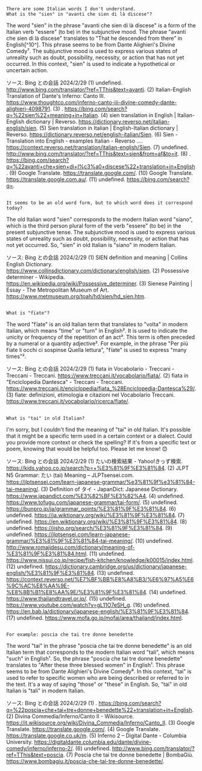 ##

    There are some Italian words I don't understand.
    What is the "sien" in "avanti che sien di là discese"?

The word "sien" in the phrase "avanti che sien di là discese" is a form of the Italian verb "essere" (to be) in the subjunctive mood. The phrase "avanti che sien di là discese" translates to "That he descended from there" in English[^10^]. This phrase seems to be from Dante Alighieri's Divine Comedy⁷. The subjunctive mood is used to express various states of unreality such as doubt, possibility, necessity, or action that has not yet occurred. In this context, "sien" is used to indicate a hypothetical or uncertain action.

ソース: Bing との会話 2024/2/29
(1) undefined. http://www.bing.com/translator/?ref=TThis&text=avanti.
(2) Italian-English Translation of Dante's Inferno: Canto III. https://www.thoughtco.com/inferno-canto-iii-divine-comedy-dante-alighieri-4098791.
(3) . https://bing.com/search?q=%22sien%22+meaning+in+Italian.
(4) sien translation in English | Italian-English dictionary | Reverso. https://dictionary.reverso.net/italian-english/sien.
(5) Sien translation in Italian | English-Italian dictionary | Reverso. https://dictionary.reverso.net/english-italian/Sien.
(6) Sien - Translation into English - examples Italian - Reverso .... https://context.reverso.net/translation/italian-english/Sien.
(7) undefined. http://www.bing.com/translator/?ref=TThis&text=sien&from=af&to=it.
(8) . https://bing.com/search?q=%22avanti+che+sien+di+l%c3%a0+discese%22+translation+in+English.
(9) Google Translate. https://translate.google.com/.
(10) Google Translate. https://translate.google.com.au/.
(11) undefined. https://bing.com/search?q=.

##

    It seems to be an old word form, but to which word does it correspond today?

The old Italian word "sien" corresponds to the modern Italian word "siano", which is the third person plural form of the verb "essere" (to be) in the present subjunctive tense. The subjunctive mood is used to express various states of unreality such as doubt, possibility, necessity, or action that has not yet occurred. So, "sien" in old Italian is "siano" in modern Italian.

ソース: Bing との会話 2024/2/29
(1) SIEN definition and meaning | Collins English Dictionary. https://www.collinsdictionary.com/dictionary/english/sien.
(2) Possessive determiner - Wikipedia. https://en.wikipedia.org/wiki/Possessive_determiner.
(3) Sienese Painting | Essay - The Metropolitan Museum of Art. https://www.metmuseum.org/toah/hd/sien/hd_sien.htm.

##

    What is "fïate"?

The word "fïate" is an old Italian term that translates to "volta" in modern Italian, which means "time" or "turn" in English². It is used to indicate the unicity or frequency of the repetition of an act³. This term is often preceded by a numeral or a quantity adjective². For example, in the phrase "Per più fïate li occhi ci sospinse Quella lettura", "fïate" is used to express "many times"².

ソース: Bing との会話 2024/2/29
(1) fiata in Vocabolario - Treccani - Treccani - Treccani. https://www.treccani.it/vocabolario/fiata/.
(2) fiata in "Enciclopedia Dantesca" - Treccani - Treccani. https://www.treccani.it/enciclopedia/fiata_%28Enciclopedia-Dantesca%29/.
(3) fiate: definizioni, etimologia e citazioni nel Vocabolario Treccani. https://www.treccani.it/vocabolario/ricerca/fiate/.

##

    What is "tai" in old Italian?

I'm sorry, but I couldn't find the meaning of "tai" in old Italian. It's possible that it might be a specific term used in a certain context or a dialect. Could you provide more context or check the spelling? If it's from a specific text or poem, knowing that would be helpful too. Please let me know! 😊

ソース: Bing との会話 2024/2/29
(1) たいの検索結果 - Yahoo!きっず検索. https://kids.yahoo.co.jp/search?p=+%E3%81%9F%E3%81%84.
(2) JLPT N5 Grammar: たい (tai) Meaning – JLPTsensei.com. https://jlptsensei.com/learn-japanese-grammar/%e3%81%9f%e3%81%84-tai-meaning/.
(3) Definition of タイ - JapanDict: Japanese Dictionary. https://www.japandict.com/%E3%82%BF%E3%82%A4.
(4) undefined. https://www.tofugu.com/japanese-grammar/tai-form/.
(5) undefined. https://bunpro.jp/ja/grammar_points/%E3%81%9F%E3%81%84.
(6) undefined. https://ja.wiktionary.org/wiki/%E3%81%9F%E3%81%84.
(7) undefined. https://en.wiktionary.org/wiki/%E3%81%9F%E3%81%84.
(8) undefined. https://jisho.org/search/%E3%81%9F%E3%81%84.
(9) undefined. https://jlptsensei.com/learn-japanese-grammar/%E3%81%9F%E3%81%84-tai-meaning/.
(10) undefined. http://www.romajidesu.com/dictionary/meaning-of-%E3%81%9F%E3%81%84.html.
(11) undefined. https://www.nissui.co.jp/recipe/fish-kitchen/knowledge/k00015/index.html.
(12) undefined. https://dictionary.cambridge.org/us/dictionary/japanese-english/%E3%81%9F%E3%81%84.
(13) undefined. https://context.reverso.net/%E7%BF%BB%E8%A8%B3/%E6%97%A5%E6%9C%AC%E8%AA%9E-%E8%8B%B1%E8%AA%9E/%E3%81%9F%E3%81%84.
(14) undefined. https://www.thailandtravel.or.jp/.
(15) undefined. https://www.youtube.com/watch?v=gL11O7eSH_g.
(16) undefined. https://en.bab.la/dictionary/japanese-english/%E3%81%9F%E3%81%84.
(17) undefined. https://www.mofa.go.jp/mofaj/area/thailand/index.html.

##

    For example: poscia che tai tre donne benedette

The word "tai" in the phrase "poscia che tai tre donne benedette" is an old Italian term that corresponds to the modern Italian word "tali", which means "such" in English¹. So, the phrase "poscia che tai tre donne benedette" translates to "After these three blessed women" in English¹. This phrase seems to be from Dante Alighieri's Divine Comedy⁶. In this context, "tai" is used to refer to specific women who are being described or referred to in the text. It's a way of saying "those" or "these" in English. So, "tai" in old Italian is "tali" in modern Italian.

ソース: Bing との会話 2024/2/29
(1) . https://bing.com/search?q=%22poscia+che+tai+tre+donne+benedette%22+translation+in+English.
(2) Divina Commedia/Inferno/Canto II - Wikisource. https://it.wikisource.org/wiki/Divina_Commedia/Inferno/Canto_II.
(3) Google Translate. https://translate.google.com/.
(4) Google Translate. https://translate.google.co.uk/m.
(5) Inferno 2 – Digital Dante - Columbia University. https://digitaldante.columbia.edu/dante/divine-comedy/inferno/inferno-2/.
(6) undefined. http://www.bing.com/translator/?ref=TThis&text=poscia.
(7) Poscia che tai tre donne benedette | BombaGiù. https://www.bombagiu.it/poscia-che-tai-tre-donne-benedette/.
